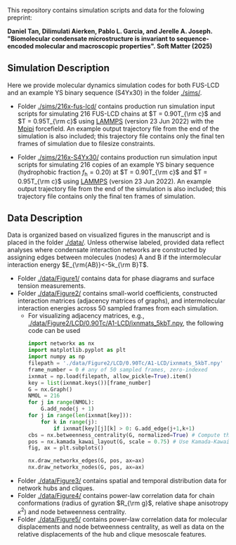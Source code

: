 This repository contains simulation scripts and data for the folowing preprint:

**Daniel Tan, Dilimulati Aierken, Pablo L. Garcia, and Jerelle A. Joseph. "Biomolecular condensate microstructure is invariant to sequence-encoded molecular and macroscopic properties". Soft Matter (2025)**

## Simulation Description

Here we provide molecular dynamics simulation codes for both FUS-LCD and an example YS binary sequence (S4Yx30) in the folder [./sims/](./sims).
* Folder [./sims/216x-fus-lcd/](./sims/216x-fus-lcd/) contains production run simulation input scripts for simulating 216 FUS-LCD chains at $T = 0.90T_{\rm c}$ and $T = 0.95T_{\rm c}$ using [LAMMPS](https://www.lammps.org/) (version 23 Jun 2022) with the [Mpipi](https://www.nature.com/articles/s43588-021-00155-3) forcefield. An example output trajectory file from the end of the simulation is also included; this trajectory file contains only the final ten frames of simulation due to filesize constraints. 
  
* Folder [./sims/216x-S4Yx30/](./sims/216x-S4Yx30/) contains production run simulation input scripts for simulating 216 copies of an example YS binary sequence (hydrophobic fraction $f_{\mathrm{h}} = 0.20$) at $T = 0.90T_{\rm c}$ and $T = 0.95T_{\rm c}$ using [LAMMPS](https://www.lammps.org/) (version 23 Jun 2022). An example output trajectory file from the end of the simulation is also included; this trajectory file contains only the final ten frames of simulation.

## Data Description

Data is organized based on visualized figures in the manuscript and is placed in the folder [./data/](./data/). Unless otherwise labeled, provided data reflect analyses where condensate interaction networks are constructed by assigning edges between molecules (nodes) A and B if the intermolecular interaction energy $E_{\rm{AB}}<-5k_{\rm B}T$. 
  * Folder [./data/Figure1/](./data/Figure1/) contains data for phase diagrams and surface tension measurements.
  * Folder [./data/Figure2/](./data/Figure2/) contains small-world coefficients, constructed interaction matrices (adjacency matrices of graphs), and intermolecular interaction energies across 50 sampled frames from each simulation.
    * For visualizing adjacency matrices, e.g., [./data/Figure2/LCD/0.90Tc/A1-LCD/ixnmats_5kbT.npy](./data/Figure2/LCD/0.90Tc/A1-LCD/ixnmats_5kbT.npy), the following code can be used
      ```py
      import networkx as nx
      import matplotlib.pyplot as plt
      import numpy as np
      filepath = './data/Figure2/LCD/0.90Tc/A1-LCD/ixnmats_5kbT.npy'
      frame_number = 0 # any of 50 sampled frames, zero-indexed
      ixnmat = np.load(filepath, allow_pickle=True).item()
      key = list(ixnmat.keys())[frame_number]
      G = nx.Graph()
      NMOL = 216
      for j in range(NMOL):
          G.add_node(j + 1)
      for j in range(len(ixnmat[key])):
          for k in range(j):
              if ixnmat[key][j][k] > 0: G.add_edge(j+1,k+1)
      cbs = nx.betweenness_centrality(G, normalized=True) # Compute the betweenness centrality for all nodes in graph
      pos = nx.kamada_kawai_layout(G, scale = 0.75) # Use Kamada-Kawai force-directed layout to organize graph
      fig, ax = plt.subplots()

      nx.draw_networkx_edges(G, pos, ax=ax)
      nx.draw_networkx_nodes(G, pos, ax=ax)
      ```
  * Folder [./data/Figure3/](./data/Figure3/) contains spatial and temporal distribution data for network hubs and cliques.
  * Folder [./data/Figure4/](./data/Figure4/) contains power-law correlation data for chain conformations (radius of gyration $R_{\rm g}$, relative shape anisotropy $\kappa^2$) and node betweenness centrality.
  * Folder [./data/Figure5/](./data/Figure5/) contains power-law correlation data for molecular displacements and node betweenness centrality, as well as data on the relative displacements of the hub and clique mesoscale features. 
    

